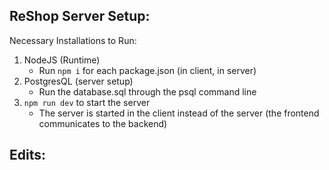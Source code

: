 ## ReShop Server Setup:

Necessary Installations to Run:
1. NodeJS (Runtime)
    - Run `npm i` for each package.json (in client, in server)
2. PostgresQL (server setup)
    - Run the database.sql through the psql command line
3. `npm run dev` to start the server
    - The server is started in the client instead of the server (the frontend communicates to the backend)

## Edits:

